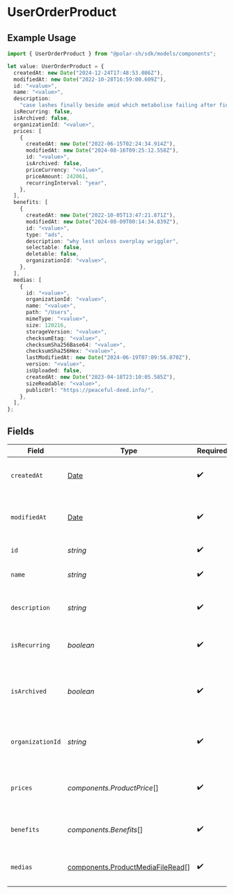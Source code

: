 # UserOrderProduct

## Example Usage

```typescript
import { UserOrderProduct } from "@polar-sh/sdk/models/components";

let value: UserOrderProduct = {
  createdAt: new Date("2024-12-24T17:48:53.086Z"),
  modifiedAt: new Date("2022-10-28T16:59:00.609Z"),
  id: "<value>",
  name: "<value>",
  description:
    "case lashes finally beside amid which metabolise failing after finally",
  isRecurring: false,
  isArchived: false,
  organizationId: "<value>",
  prices: [
    {
      createdAt: new Date("2022-06-15T02:24:34.914Z"),
      modifiedAt: new Date("2024-08-16T09:25:12.558Z"),
      id: "<value>",
      isArchived: false,
      priceCurrency: "<value>",
      priceAmount: 242061,
      recurringInterval: "year",
    },
  ],
  benefits: [
    {
      createdAt: new Date("2022-10-05T13:47:21.871Z"),
      modifiedAt: new Date("2024-08-09T00:14:34.839Z"),
      id: "<value>",
      type: "ads",
      description: "why lest unless overplay wriggler",
      selectable: false,
      deletable: false,
      organizationId: "<value>",
    },
  ],
  medias: [
    {
      id: "<value>",
      organizationId: "<value>",
      name: "<value>",
      path: "/Users",
      mimeType: "<value>",
      size: 120216,
      storageVersion: "<value>",
      checksumEtag: "<value>",
      checksumSha256Base64: "<value>",
      checksumSha256Hex: "<value>",
      lastModifiedAt: new Date("2024-06-19T07:09:56.070Z"),
      version: "<value>",
      isUploaded: false,
      createdAt: new Date("2023-04-18T23:10:05.585Z"),
      sizeReadable: "<value>",
      publicUrl: "https://peaceful-deed.info/",
    },
  ],
};
```

## Fields

| Field                                                                                         | Type                                                                                          | Required                                                                                      | Description                                                                                   |
| --------------------------------------------------------------------------------------------- | --------------------------------------------------------------------------------------------- | --------------------------------------------------------------------------------------------- | --------------------------------------------------------------------------------------------- |
| `createdAt`                                                                                   | [Date](https://developer.mozilla.org/en-US/docs/Web/JavaScript/Reference/Global_Objects/Date) | :heavy_check_mark:                                                                            | Creation timestamp of the object.                                                             |
| `modifiedAt`                                                                                  | [Date](https://developer.mozilla.org/en-US/docs/Web/JavaScript/Reference/Global_Objects/Date) | :heavy_check_mark:                                                                            | Last modification timestamp of the object.                                                    |
| `id`                                                                                          | *string*                                                                                      | :heavy_check_mark:                                                                            | The ID of the product.                                                                        |
| `name`                                                                                        | *string*                                                                                      | :heavy_check_mark:                                                                            | The name of the product.                                                                      |
| `description`                                                                                 | *string*                                                                                      | :heavy_check_mark:                                                                            | The description of the product.                                                               |
| `isRecurring`                                                                                 | *boolean*                                                                                     | :heavy_check_mark:                                                                            | Whether the product is a subscription tier.                                                   |
| `isArchived`                                                                                  | *boolean*                                                                                     | :heavy_check_mark:                                                                            | Whether the product is archived and no longer available.                                      |
| `organizationId`                                                                              | *string*                                                                                      | :heavy_check_mark:                                                                            | The ID of the organization owning the product.                                                |
| `prices`                                                                                      | *components.ProductPrice*[]                                                                   | :heavy_check_mark:                                                                            | List of available prices for this product.                                                    |
| `benefits`                                                                                    | *components.Benefits*[]                                                                       | :heavy_check_mark:                                                                            | The benefits granted by the product.                                                          |
| `medias`                                                                                      | [components.ProductMediaFileRead](../../models/components/productmediafileread.md)[]          | :heavy_check_mark:                                                                            | The medias associated to the product.                                                         |